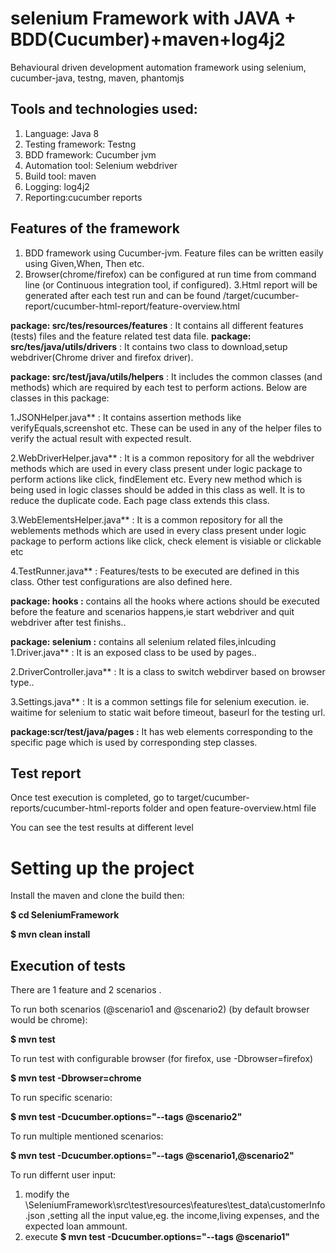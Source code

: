 # selenium Framework with JAVA + BDD(Cucumber)+maven+log4j2

Behavioural driven development automation framework using selenium, cucumber-java, testng, maven, phantomjs


## Tools and technologies used:

1. Language: Java 8
2. Testing framework: Testng
3. BDD framework: Cucumber jvm
4. Automation tool: Selenium webdriver
5. Build tool: maven
6. Logging: log4j2
7. Reporting:cucumber reports 


## Features of the framework
1. BDD framework using Cucumber-jvm. Feature files can be written easily using Given,When, Then etc.
2. Browser(chrome/firefox) can be configured at run time  from command line (or Continuous integration tool, if configured).
3.Html report will be  generated after each test run and can be found /target/cucumber-report/cucumber-html-report/feature-overview.html


**package: src/tes/resources/features** : It contains all different features (tests) files and the feature related test data file.
**package: src/tes/java/utils/drivers** : It contains two class to download,setup webdriver(Chrome driver and firefox driver).

**package: src/test/java/utils/helpers** : It includes the common classes (and methods) which are required by each test to perform actions. Below are classes in this package:

1.JSONHelper.java** : It contains assertion methods like verifyEquals,screenshot etc. These can be used in any of the helper files to verify the actual result with expected result.

2.WebDriverHelper.java** : It is a common repository for all the webdriver methods which are used in every class present under logic package to perform actions like click, findElement etc. Every new method which is being used in logic classes should be added in this class as well. It is to reduce the duplicate code. Each page class extends this class.

3.WebElementsHelper.java** :  It is a common repository for all the weblements methods which are used in every class present under logic package to perform actions like click, check element is visiable or clickable etc

4.TestRunner.java** : Features/tests to be executed are defined in this class. Other test configurations are also defined here.

**package: hooks :** contains all the hooks  where actions should be executed before the feature and scenarios happens,ie start webdriver and quit webdriver after test finishs..

**package: selenium :** contains all selenium related files,inlcuding
1.Driver.java** : It is an exposed  class to be used by pages..

2.DriverController.java** : It is a class to switch webdirver based on browser type..

3.Settings.java** :  It is a common settings file for selenium execution. ie. waitime for selenium to static wait before timeout, baseurl for the testing url.

**package:scr/test/java/pages :** It has web elements corresponding to the specific page which is used by corresponding step classes.


## Test report ##

Once test execution is completed, go to target/cucumber-reports/cucumber-html-reports folder and open feature-overview.html file

You can see the test results at different level


# Setting up the project

Install the maven and clone the build then:

**$ cd SeleniumFramework**

**$ mvn clean install**


## Execution of tests
There are 1 feature and 2 scenarios .

To run both scenarios (@scenario1 and @scenario2) (by default browser would be chrome):

**$ mvn test**

To run test with configurable browser (for firefox, use -Dbrowser=firefox)

**$ mvn test -Dbrowser=chrome**


To run specific scenario:

**$ mvn test -Dcucumber.options="--tags @scenario2"**

To run multiple mentioned scenarios:

**$ mvn test -Dcucumber.options="--tags @scenario1,@scenario2"**

To run differnt user input:
1. modify the \SeleniumFramework\src\test\resources\features\test_data\customerInfo.json ,setting all the input value,eg. the income,living expenses,  and the expected loan ammount.
2. execute **$ mvn test -Dcucumber.options="--tags @scenario1"**

